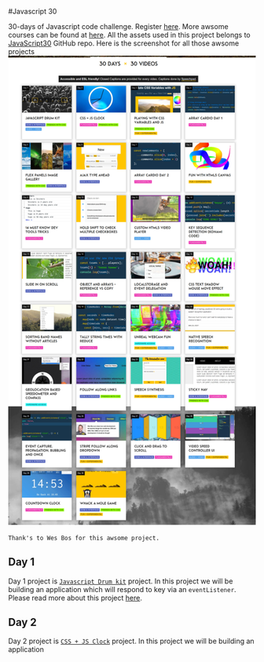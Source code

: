 #Javascript 30

30-days of Javascript code challenge. Register [here](https://javascript30.com/). More awsome courses can be found 
at [here](https://wesbos.com/courses). All the assets used in this project belongs to [JavaScript30](https://github.com/wesbos/JavaScript30) GitHub repo. Here is the screenshot for all those awsome projects ![](./Assets/javascript-project.jpg)

`Thank's to Wes Bos for this awsome project.`

## Day 1 
Day 1 project is [`Javascript Drum kit`](JavaScript-Files/Day-01) project. In this project we will 
be building an application which will respond to key via an `eventListener`. Please read more about this project [here](JavaScript-Files/Day-02/README.md).


## Day 2
Day 2 project is [`CSS + JS Clock`](JavaScript-Files/Day-02) project. In this project we will be building an application 
